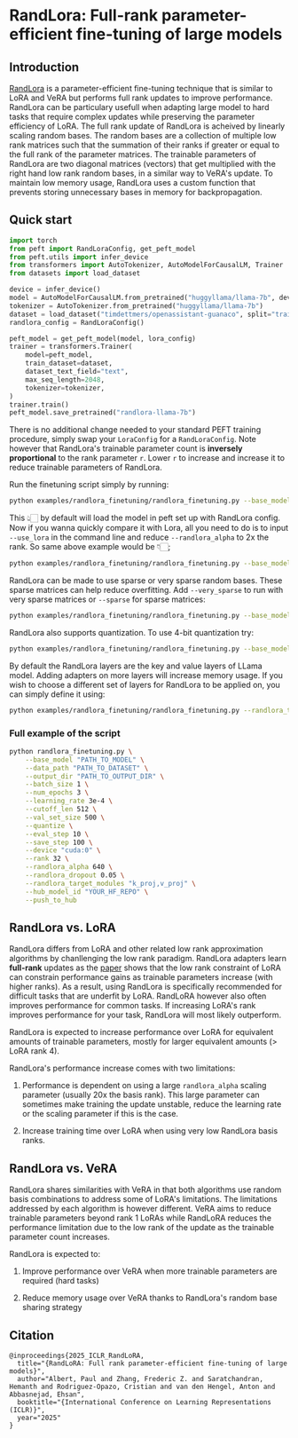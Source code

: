 # RandLora: Full-rank parameter-efficient fine-tuning of large models 

## Introduction
[RandLora](https://huggingface.co/papers/2502.00987) is a parameter-efficient fine-tuning technique that is similar to LoRA and VeRA but performs full rank updates to improve performance. RandLora can be particulary usefull when adapting large model to hard tasks that require complex updates while preserving the parameter efficiency of LoRA. The full rank update of RandLora is acheived by linearly scaling random bases. The random bases are a collection of multiple low rank matrices such that the summation of their ranks if greater or equal to the full rank of the parameter matrices. The trainable parameters of RandLora are two diagonal matrices (vectors) that get multiplied with the right hand low rank random bases, in a similar way to VeRA's update. To maintain low memory usage, RandLora uses a custom function that prevents storing unnecessary bases in memory for backpropagation.

## Quick start
```python
import torch
from peft import RandLoraConfig, get_peft_model
from peft.utils import infer_device
from transformers import AutoTokenizer, AutoModelForCausalLM, Trainer
from datasets import load_dataset

device = infer_device()
model = AutoModelForCausalLM.from_pretrained("huggyllama/llama-7b", device_map=device)
tokenizer = AutoTokenizer.from_pretrained("huggyllama/llama-7b")
dataset = load_dataset("timdettmers/openassistant-guanaco", split="train")
randlora_config = RandLoraConfig()

peft_model = get_peft_model(model, lora_config)
trainer = transformers.Trainer(
    model=peft_model,
    train_dataset=dataset,
    dataset_text_field="text",
    max_seq_length=2048,
    tokenizer=tokenizer,
)
trainer.train()
peft_model.save_pretrained("randlora-llama-7b")
```

There is no additional change needed to your standard PEFT training procedure, simply swap your `LoraConfig` for a `RandLoraConfig`. Note however that RandLora's trainable parameter count is **inversely proportional** to the rank parameter `r`. Lower `r` to increase and increase it to reduce trainable parameters of RandLora.

Run the finetuning script simply by running:
```bash
python examples/randlora_finetuning/randlora_finetuning.py --base_model meta-llama/Meta-Llama-3-8B --data_path timdettmers/openassistant-guanaco
```
This 👆🏻 by default will load the model in peft set up with RandLora config. Now if you wanna quickly compare it with Lora, all you need to do is to input ` --use_lora` in the command line and reduce `--randlora_alpha` to 2x the rank. So same above example would be 👇🏻;

```bash
python examples/randlora_finetuning/randlora_finetuning.py --base_model meta-llama/Meta-Llama-3-8B --data_path timdettmers/openassistant-guanaco --use_lora --rank 32 --randlora_alpha 64
```

RandLora can be made to use sparse or very sparse random bases. These sparse matrices can help reduce overfitting. Add `--very_sparse` to run with very sparse matrices or `--sparse` for sparse matrices:

```bash
python examples/randlora_finetuning/randlora_finetuning.py --base_model meta-llama/Meta-Llama-3-8B --sparse
```

RandLora also supports quantization. To use 4-bit quantization try:

```bash
python examples/randlora_finetuning/randlora_finetuning.py --base_model meta-llama/Meta-Llama-3-8B --quantize
```

By default the RandLora layers are the key and value layers of LLama model. Adding adapters on more layers will increase memory usage. If you wish to choose a different set of layers for RandLora to be applied on, you can simply define it using:
```bash
python examples/randlora_finetuning/randlora_finetuning.py --randlora_target_modules "q_proj,k_proj,v_proj" 
```

### Full example of the script 
```bash
python randlora_finetuning.py \
    --base_model "PATH_TO_MODEL" \
    --data_path "PATH_TO_DATASET" \
    --output_dir "PATH_TO_OUTPUT_DIR" \
    --batch_size 1 \
    --num_epochs 3 \
    --learning_rate 3e-4 \
    --cutoff_len 512 \
    --val_set_size 500 \
    --quantize \
    --eval_step 10 \
    --save_step 100 \
    --device "cuda:0" \
    --rank 32 \
    --randlora_alpha 640 \
    --randlora_dropout 0.05 \
    --randlora_target_modules "k_proj,v_proj" \
    --hub_model_id "YOUR_HF_REPO" \
    --push_to_hub
```

## RandLora vs. LoRA
RandLora differs from LoRA and other related low rank approximation algorithms by chanllenging the low rank paradigm. RandLora adapters learn **full-rank** updates as the [paper](https://huggingface.co/papers/2502.00987) shows that the low rank constraint of LoRA can constrain performance gains as trainable parameters increase (with higher ranks). As a result, using RandLora is specifically recommended for difficult tasks that are underfit by LoRA. RandLoRA however also often improves performance for common tasks. If increasing LoRA's rank improves performance for your task, RandLora will most likely outperform.

RandLora is expected to increase performance over LoRA for equivalent amounts of trainable parameters, mostly for larger equivalent amounts (> LoRA rank 4).

RandLora's performance increase comes with two limitations:

1. Performance is dependent on using a large `randlora_alpha` scaling parameter (usually 20x the basis rank). This large parameter can sometimes make training the update unstable, reduce the learning rate or the scaling parameter if this is the case.

2. Increase training time over LoRA when using very low RandLora basis ranks.

## RandLora vs. VeRA
RandLora shares similarities with VeRA in that both algorithms use random basis combinations to address some of LoRA's limitations. The limitations addressed by each algorithm is however different.
VeRA aims to reduce trainable parameters beyond rank 1 LoRAs while RandLoRA reduces the performance limitation due to the low rank of the update as the trainable parameter count increases.

RandLora is expected to:

1. Improve performance over VeRA when more trainable parameters are required (hard tasks)

2. Reduce memory usage over VeRA thanks to RandLora's random base sharing strategy


## Citation
```
@inproceedings{2025_ICLR_RandLoRA,
  title="{RandLoRA: Full rank parameter-efficient fine-tuning of large models}",
  author="Albert, Paul and Zhang, Frederic Z. and Saratchandran, Hemanth and Rodriguez-Opazo, Cristian and van den Hengel, Anton and Abbasnejad, Ehsan",
  booktitle="{International Conference on Learning Representations (ICLR)}",
  year="2025"
}
```
